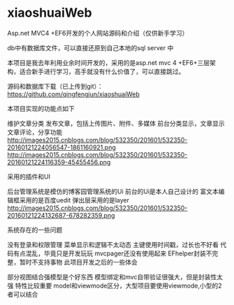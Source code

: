 # xiaoshuaiWeb
Asp.net MVC4 +EF6开发的个人网站源码和介绍（仅供新手学习）

db中有数据库文件，可以直接还原到自己本地的sql server 中

本项目是我去年利用业余时间开发的，采用的是asp.net mvc 4 +EF6+三层架构，适合新手进行学习，高手就没有什么价值了，可以直接跳过。

源码和数据库下载（已上传到git）：https://github.com/qingfengjun/xiaoshuaiWeb

本项目实现的功能点如下

维护文章分类
发布文章，包括上传图片、附件、多媒体
前台分类显示，文章显示
文章评论，分享功能
http://images2015.cnblogs.com/blog/532350/201601/532350-20160121224056547-1861160921.png
http://images2015.cnblogs.com/blog/532350/201601/532350-20160121224116359-45455456.png

采用的插件和UI

后台管理系统是模仿的博客园管理系统的Ui
前台的Ui是本人自己设计的
富文本编辑框采用的是百度uedit
弹出层采用的是layer
http://images2015.cnblogs.com/blog/532350/201601/532350-20160121224132687-678282359.png

系统存在的一些问题

没有登录和权限管理
菜单显示和逻辑不太动态
主键使用时间戳，过长也不好看
代码有点混乱，毕竟只是开发玩玩
mvcpager还没有使用起来
EFhelper封装不完整，暂时不支持事物
此项目开发之后的一些体会

部分视图结合强模型是个好东西
模型绑定和mvc自带验证很强大，但是封装性太强
特性比较重要
model和viewmode区分，大型项目要使用viewmode,小型的2者可以结合
